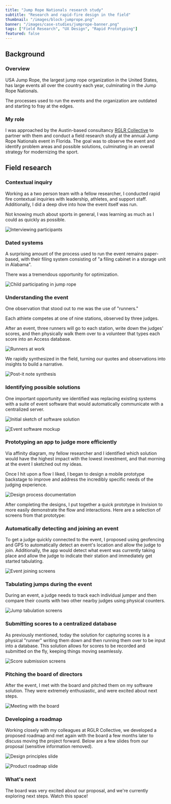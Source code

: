 ```yaml
---
title: "Jump Rope Nationals research study"
subtitle: "Research and rapid-fire design in the field"
thumbnail: "/images/block-jumprope.png"
banner: "/images/case-studies/jumprope-banner.png"
tags: ["Field Research", "UX Design", "Rapid Prototyping"]
featured: false
---
```


## Background

### Overview

USA Jump Rope, the largest jump rope organization in the United States, has large events all over the country each year, culminating in the Jump Rope Nationals.

The processes used to run the events and the organization are outdated and starting to fray at the edges.

### My role

I was approached by the Austin-based consultancy [RGLR Collective](http://rglrcollective.com) to partner with them and conduct a field research study at the annual Jump Rope Nationals event in Florida. The goal was to observe the event and identify problem areas and possible solutions, culminating in an overall strategy for modernizing the sport.

## Field research

### Contextual inquiry

Working as a two person team with a fellow researcher, I conducted rapid fire contextual inquiries with leadership, athletes, and support staff. Additionally, I did a deep dive into how the event itself was run.

Not knowing much about sports in general, I was learning as much as I could as quickly as possible.

![Interviewing participants](/images/case-studies/jumprope-interview.jpg)

### Dated systems

A surprising amount of the process used to run the event remains paper-based, with their filing system consisting of "a filing cabinet in a storage unit in Alabama".

There was a tremendous opportunity for optimization.

![Child participating in jump rope](/images/case-studies/jumprope-kid.png)

### Understanding the event

One observation that stood out to me was the use of "runners."

Each athlete competes at one of nine stations, observed by three judges.

After an event, three runners will go to each station, write down the judges' scores, and then physically walk them over to a volunteer that types each score into an Access database.

![Runners at work](/images/case-studies/jumprope-runners.jpg)

We rapidly synthesized in the field, turning our quotes and observations into insights to build a narrative.

![Post-it note synthesis](/images/case-studies/jumprope-postits.png)

### Identifying possible solutions

One important opportunity we identified was replacing existing systems with a suite of event software that would automatically communicate with a centralized server.

![Initial sketch of software solution](/images/case-studies/jumprope-sketch.png)

![Event software mockup](/images/case-studies/jumprope-eventsoftware.png)

### Prototyping an app to judge more efficiently

Via affinity diagram, my fellow researcher and I identified which solution would have the highest impact with the lowest investment, and that morning at the event I sketched out my ideas.

Once I hit upon a flow I liked, I began to design a mobile prototype backstage to improve and address the incredibly specific needs of the judging experience.

![Design process documentation](/images/case-studies/jumprope-design.png)

After completing the designs, I put together a quick prototype in Invision to more easily demonstrate the flow and interactions. Here are a selection of screens from that prototype:

### Automatically detecting and joining an event

To get a judge quickly connected to the event, I proposed using geofencing and GPS to automatically detect an event's location and allow the judge to join. Additionally, the app would detect what event was currently taking place and allow the judge to indicate their station and immediately get started tabulating.

![Event joining screens](/images/case-studies/jumprope-row-01-1.png)

### Tabulating jumps during the event

During an event, a judge needs to track each individual jumper and then compare their counts with two other nearby judges using physical counters.

![Jump tabulation screens](/images/case-studies/jumprope-row-02-1.png)

### Submitting scores to a centralized database

As previously mentioned, today the solution for capturing scores is a physical "runner" writing them down and then running them over to be input into a database. This solution allows for scores to be recorded and submitted on the fly, keeping things moving seamlessly.

![Score submission screens](/images/case-studies/jumprope-row-03.png)

### Pitching the board of directors

After the event, I met with the board and pitched them on my software solution. They were extremely enthusiastic, and were excited about next steps.

![Meeting with the board](/images/case-studies/jumprope-board.png)

### Developing a roadmap

Working closely with my colleagues at RGLR Collective, we developed a proposed roadmap and met again with the board a few months later to discuss moving the project forward. Below are a few slides from our proposal (sensitive information removed).

![Design principles slide](/images/case-studies/jumprope-principles.png)

![Product roadmap slide](/images/case-studies/jumprope-roadmap.png)

### What's next

The board was very excited about our proposal, and we're currently exploring next steps. Watch this space!
